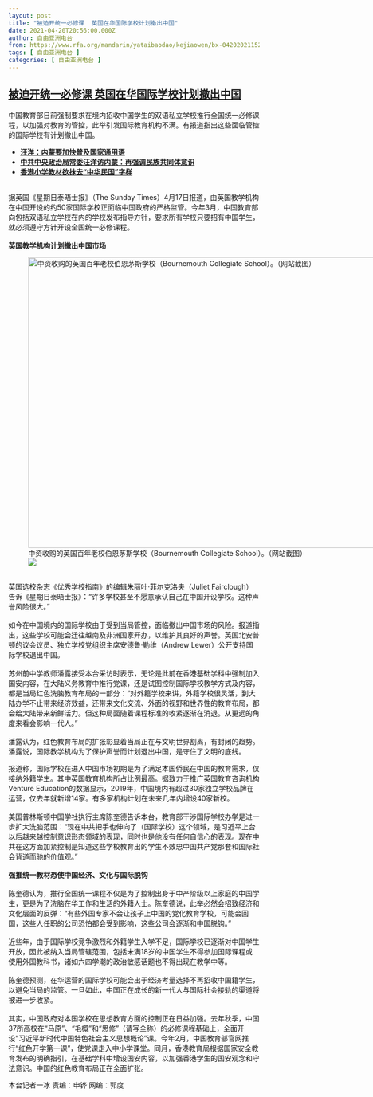 ```yaml
---
layout: post
title: "被迫开统一必修课  英国在华国际学校计划撤出中国"
date: 2021-04-20T20:56:00.000Z
author: 自由亚洲电台
from: https://www.rfa.org/mandarin/yataibaodao/kejiaowen/bx-04202021152225.html
tags: [ 自由亚洲电台 ]
categories: [ 自由亚洲电台 ]
---
```

<!--1618952160000-->
[被迫开统一必修课  英国在华国际学校计划撤出中国](https://www.rfa.org/mandarin/yataibaodao/kejiaowen/bx-04202021152225.html)
------

<div>
<p>中国教育部日前强制要求在境内招收中国学生的双语私立学校推行全国统一必修课程，以加强对教育的管控，此举引发国际教育机构不满。有报道指出这些面临管控的国际学校有计划撤出中国。</p><ul><li><strong><a href="https://www.rfa.org/mandarin/Xinwen/3-04152021104217.html">汪洋：内蒙要加快普及国家通用语</a></strong></li><li><strong><a href="https://www.rfa.org/mandarin/yataibaodao/shaoshuminzu/xx-04152021131809.html">中共中央政治局常委汪洋访内蒙：再强调民族共同体意识</a></strong></li><li><strong><a href="https://www.rfa.org/mandarin/Xinwen/8-04122021130848.html">香港小学教材欲抹去“中华民国”字样</a></strong></li></ul><p><br/>据英国《星期日泰晤士报》（The Sunday Times）4月17日报道，由英国教学机构在中国开设的约50家国际学校正面临中国政府的严格监管。今年3月，中国教育部向包括双语私立学校在内的学校发布指导方针，要求所有学校只要招有中国学生，就必须遵守方针开设全国统一必修课程。<br/><br/><strong>英国教学机构计划撤出中国市场</strong><br/><figure class="image-richtext image-inline captioned" style="width:1055px;"><img alt="中资收购的英国百年老校伯恩茅斯学校（Bournemouth Collegiate School）。（网站截图）" height="584" src="https://www.rfa.org/mandarin/yataibaodao/kejiaowen/bx-04202021152225.html/5261ac68-5106-4831-a098-c4a13cf10fa4.png/@@images/a5d1ab4c-9b0f-4976-815f-d79952174928.png" title="1" width="1055"/><figcaption class="image-caption">中资收购的英国百年老校伯恩茅斯学校（Bournemouth Collegiate School）。（网站截图）</figcaption><small></small><div id="zoomattribute"><a data-caption="中资收购的英国百年老校伯恩茅斯学校（Bournemouth Collegiate School）。（网站截图）" data-fancybox="" href="https://www.rfa.org/mandarin/yataibaodao/kejiaowen/bx-04202021152225.html/5261ac68-5106-4831-a098-c4a13cf10fa4.png" id="single_image" title="中资收购的英国百年老校伯恩茅斯学校（Bournemouth Collegiate School）。（网站截图）"><img src="/++plone++rfa-resources/img/icon-zoom.png"/></a></div></figure><br/>英国选校杂志《优秀学校指南》的编辑朱丽叶·菲尔克洛夫（Juliet Fairclough）告诉《星期日泰晤士报》：“许多学校甚至不愿意承认自己在中国开设学校。这种声誉风险很大。”<br/><br/>如今在中国境内的国际学校由于受到当局管控，面临撤出中国市场的风险。报道指出，这些学校可能会迁往越南及非洲国家开办，以维护其良好的声誉。英国北安普顿的议会议员、独立学校党组织主席安德鲁·勒维（Andrew Lewer）公开支持国际学校退出中国。<br/><br/>苏州前中学教师潘露接受本台采访时表示，无论是此前在香港基础学科中强制加入国安内容，在大陆义务教育中推行党课，还是试图控制国际学校教学方式及内容，都是当局红色洗脑教育布局的一部分：“对外籍学校来讲，外籍学校很灵活，到大陆办学不止带来经济效益，还带来文化交流、外面的视野和世界性的教育布局，都会给大陆带来新鲜活力。但这种局面随着课程标准的收紧逐渐在消退。从更远的角度来看会影响一代人。”<br/><br/>潘露认为，红色教育布局的扩张彰显着当局正在与文明世界割离，有封闭的趋势。潘露说，国际教学机构为了保护声誉而计划退出中国，是守住了文明的底线。</p><p>报道称，国际学校在进入中国市场初期是为了满足本国侨民在中国的教育需求，仅接纳外籍学生。其中英国教育机构所占比例最高。据致力于推广英国教育咨询机构Venture Education的数据显示，2019年，中国境内有超过30家独立学校品牌在运营，仅去年就新增14家。有多家机构计划在未来几年内增设40家新校。<br/><br/>美国普林斯顿中国学社执行主席陈奎德告诉本台，教育部干涉国际学校办学是进一步扩大洗脑范围：“现在中共把手也伸向了（国际学校）这个领域，是习近平上台以后越来越控制意识形态领域的表现，同时也是他没有任何自信心的表现。现在中共在这方面加紧控制是知道这些学校教育出的学生不效忠中国共产党那套和国际社会背道而驰的价值观。”<br/><br/><strong>强推统一教材恐使中国经济、文化与国际脱钩</strong><br/><br/>陈奎德认为，推行全国统一课程不仅是为了控制出身于中产阶级以上家庭的中国学生，更是为了洗脑在华工作和生活的外籍人士。陈奎德说，此举必然会招致经济和文化层面的反弹：“有些外国专家不会让孩子上中国的党化教育学校，可能会回国，这些人任职的公司恐怕都会受到影响，这些公司会逐渐和中国脱钩。”<br/><br/>近些年，由于国际学校竞争激烈和外籍学生入学不足，国际学校已逐渐对中国学生开放，因此被纳入当局管辖范围，包括未满18岁的中国学生不得参加国际课程或使用外国教科书，诸如六四学潮的政治敏感话题也不得出现在教学中等。<br/><br/>陈奎德预测，在华运营的国际学校可能会出于经济考量选择不再招收中国籍学生，以避免当局的监管。一旦如此，中国正在成长的新一代人与国际社会接轨的渠道将被进一步收紧。<br/><br/>其实，中国政府对本国学校在思想教育方面的控制正在日益加强。去年秋季，中国37所高校在“马原”、“毛概”和“思修”（请写全称）的必修课程基础上，全面开设“习近平新时代中国特色社会主义思想概论”课。今年2月，中国教育部官网推行“红色开学第一课”，使党课走入中小学课堂。同月，香港教育局根据国家安全教育发布的明确指引，在基础学科中增设国安内容，以加强香港学生的国安观念和守法意识。中国的红色教育布局正在全面扩张。</p><p>本台记者一冰 责编：申铧 网编：郭度</p><p></p>
</div>

